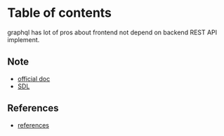 # Table of contents

graphql has lot of pros about frontend not depend on backend REST API implement.

## Note

- [official doc](official-docs/01-learn.md)
- [SDL](note/sdl.md)

## References

- [references](./references/README.md)
